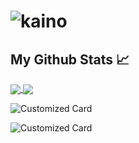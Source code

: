 # ![kaino](https://media-exp1.licdn.com/dms/image/C5616AQHENJndD4RwcQ/profile-displaybackgroundimage-shrink_350_1400/0/1540069760784?e=1613606400&v=beta&t=_uPZsFD2NU5Ce3HAHqwwIFAThmkDOGwpp7SY174iNcQ)

## My Github Stats &#x1f4c8;
<a href="https://github.com/kainovaii">
  <img align="center" src="https://github-readme-stats.vercel.app/api/top-langs/?username=kainovaii&title_color=ffffff&text_color=c9cacc&icon_color=2bbc8a&bg_color=1d1f21">
</a>

<a href="https://github.com/kainovaii">
  <img align="center" src="https://github-readme-stats.vercel.app/api?username=kainovaii&show_icons=true&line_height=27&count_private=true&title_color=ffffff&text_color=c9cacc&icon_color=2bbc8a&bg_color=1d1f21">
</a>


![Customized Card](https://github-readme-stats.vercel.app/api/pin?username=kainovaii&repo=instagram-filter&title_color=fff&icon_color=f9f9f9&text_color=9f9f9f&bg_color=151515)

![Customized Card](https://github-readme-stats.vercel.app/api/pin?username=kainovaii&repo=instagram-filter&title_color=fff&icon_color=f9f9f9&text_color=9f9f9f&bg_color=151515)
